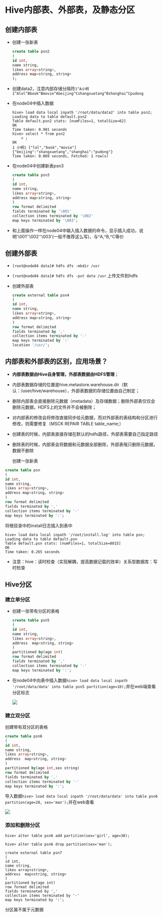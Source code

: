 # Hive内部表、外部表，及静态分区

## 创建内部表

- 创建一张新表

  ```sql
  create table psn2
  (
  id int,
  name string,
  likes array<string>,
  address map<string, string>
  );
  ```

- 创建data2，注意内部存储分隔符`1^A小明1^Alol^Bbook^Bmovie^Abeijing^Cshangxuetang^Bshanghai^Cpudong`

- 在node04中插入数据

  ```
  hive> load data local inpath '/root/data/data2' into table psn2;
  Loading data to table default.psn2
  Table default.psn2 stats: [numFiles=1, totalSize=62]
  OK
  Time taken: 0.981 seconds
  hive> select * from psn2
      > ;
  OK
  1	小明1	["lol","book","movie"]	{"beijing":"shangxuetang","shanghai":"pudong"}
  Time taken: 0.069 seconds, Fetched: 1 row(s)
  ```

- 在node04中创建新表psn3

  ```sql
  create table psn3
  (
  id int,
  name string,
  likes array<string>,
  address map<string, string>
  )
  row format delimited
  fields terminated by '\001'
  collection items terminated by '\002'
  map keys terminated by '\003';
  ```

- 和上面操作一样在node04中输入插入数据的命令，显示插入成功，说明'\001''\002''\003'(一般不推荐这么写)，与^A,^B,^C等价

## 创建外部表

- `[root@node04 data]# hdfs dfs -mkdir /usr`

- `[root@node04 data]# hdfs dfs -put data /usr` 上传文件到hdfs

- 创建外部表

  ```sql
  create external table psn4
  (
  id int,
  name string,
  likes array<string>,
  address map<string, string>
  )
  row format delimited
  fields terminated by ','
  collection items terminated by '-'
  map keys terminated by ':'
  location '/usr/';
  ```

## 内部表和外部表的区别，应用场景？

* **内部表数据由Hive自身管理，外部表数据由HDFS管理**； 

* 内部表数据存储的位置是hive.metastore.warehouse.dir（默认：/user/hive/warehouse），外部表数据的存储位置由自己制定； 

* 删除内部表会直接删除元数据（metadata）及存储数据；删除外部表仅仅会删除元数据，HDFS上的文件并不会被删除； 

* 对内部表的修改会将修改直接同步给元数据，而对外部表的表结构和分区进行修改，则需要修复（MSCK REPAIR TABLE table_name;）

* 创建表的时候，内部表直接存储在默认的hdfs路径，外部表需要自己指定路径

* 删除表的时候，内部表会将数据和元数据全部删除，外部表哦只删除元数据，数据不删除

  创建一张新表

```sql
create table psn
(
id int,
name string,
likes array<string>,
address map<string, string>
)
row format delimited
fields terminated by ','
collection items terminated by '-'
map keys terminated by ':';
```

将根目录中的install日志插入到表中

```
hive> load data local inpath '/root/install.log' into table psn;
Loading data to table default.psn
Table default.psn stats: [numFiles=1, totalSize=8815]
OK
Time taken: 0.265 seconds
```

- 注意：hive：读时检查（实现解耦，提高数据记载的效率）关系型数据库：写时检查

## Hive分区

### 建立单分区

- 创建一张带有分区的表格

  ```sql
  create table psn5
  (
  id int,
  name string,
  likes array<string>,
  address  map<string, string>
  )
  partitioned by(age int)
  row format delimited
  fields terminated by ','
  collection items terminated by '-'
  map keys terminated by ':';
  ```

- 在node04中向表中插入数据`hive> load data local inpath '/root/data/data' into table psn5 partition(age=10);`并在web端查看分区标志

  ![](https://willipic.oss-cn-hangzhou.aliyuncs.com/Hive/%E6%9F%A5%E7%9C%8B%E5%88%86%E5%8C%BA%E6%95%B0%E6%8D%AE%E5%BA%93.PNG )

### 建立双分区

创建带有双分区的表格

```sql
create table psn6
(
id int,
name string,
likes array<string>,
address  map<string, string>
)
partitioned by(age int,sex string)
row format delimited
fields terminated by ','
collection items terminated by '-'
map keys terminated by ':';
```

导入数据`hive> load data local inpath '/root/data/data' into table psn6 partition(age=20, sex='man');`并在web查看

![](https://willipic.oss-cn-hangzhou.aliyuncs.com/Hive/%E6%9F%A5%E7%9C%8B%E5%8F%8C%E5%88%86%E5%8C%BA%E6%95%B0%E6%8D%AE%E5%BA%93.PNG )

### 添加和删除分区

`hive> alter table psn6 add partition(sex='girl', age=30);`

`hive> alter table psn6 drop partition(sex='man');`

```
create external table psn7
(
id int,
name string,
likes array<string>,
address  map<string, string>
)
partitioned by(age int)
row format delimited
fields terminated by ','
collection items terminated by '-'
map keys terminated by ':';
```

分区属不属于元数据

